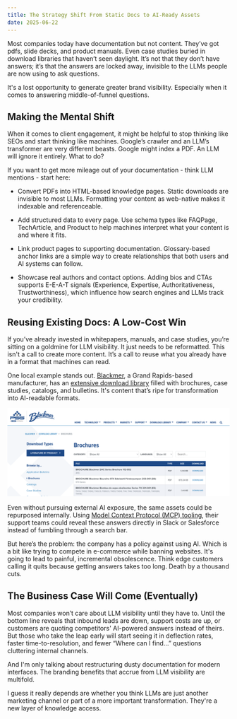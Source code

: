 ```yaml
---
title: The Strategy Shift From Static Docs to AI-Ready Assets
date: 2025-06-22
---
```

Most companies today have documentation but not content. They’ve got pdfs, slide decks, and product manuals. Even case studies buried in download libraries that haven’t seen daylight. It’s not that they don’t have answers; it’s that the answers are locked away, invisible to the LLMs people are now using to ask questions.

It's a lost opportunity to generate greater brand visibility. Especially when it comes to answering middle-of-funnel questions.

## Making the Mental Shift
When it comes to client engagement, it might be helpful to stop thinking like SEOs and start thinking like machines. Google’s crawler and an LLM’s transformer are very different beasts. Google might index a PDF. An LLM will ignore it entirely. What to do?

<!--truncate-->

If you want to get more mileage out of your documentation - think LLM mentions - start here:

- Convert PDFs into HTML-based knowledge pages. Static downloads are invisible to most LLMs. Formatting your content as web-native makes it indexable and referenceable.

- Add structured data to every page. Use schema types like FAQPage, TechArticle, and Product to help machines interpret what your content is and where it fits.

- Link product pages to supporting documentation. Glossary-based anchor links are a simple way to create relationships that both users and AI systems can follow.

- Showcase real authors and contact options. Adding bios and CTAs supports E-E-A-T signals (Experience, Expertise, Authoritativeness, Trustworthiness), which influence how search engines and LLMs track your credibility.

## Reusing Existing Docs: A Low-Cost Win
If you’ve already invested in whitepapers, manuals, and case studies, you’re sitting on a goldmine for LLM visibility. It just needs to be reformatted. This isn't a call to create more content. It’s a call to reuse what you already have in a format that machines can read.

One local example stands out. <a href="https://www.psgdover.com/blackmer">Blackmer</a>, a Grand Rapids-based manufacturer, has an <a href="https://www.psgdover.com/blackmer/download-library/compressor-bulletins">extensive download library</a> filled with brochures, case studies, catalogs, and bulletins. It's content that’s ripe for transformation into AI-readable formats.

<img src="/img/psg-dover.png" alt="PSG Dover" width="800"/>

Even without pursuing external AI exposure, the same assets could be repurposed internally. Using <a href="https://medium.com/@elisowski/mcp-explained-the-new-standard-connecting-ai-to-everything-79c5a1c98288">Model Context Protocol (MCP) tooling</a>, their support teams could reveal these answers directly in Slack or Salesforce instead of fumbling through a search bar.

But here’s the problem: the company has a policy against using AI. Which is a bit like trying to compete in e-commerce while banning websites. It's going to lead to painful, incremental obsolescence. Think edge customers calling it quits because getting answers takes too long. Death by a thousand cuts.

## The Business Case Will Come (Eventually)
Most companies won’t care about LLM visibility until they have to. Until the bottom line reveals that inbound leads are down, support costs are up, or customers are quoting competitors' AI-powered answers instead of theirs. But those who take the leap early will start seeing it in deflection rates, faster time-to-resolution, and fewer “Where can I find…” questions cluttering internal channels.

And I'm only talking about restructuring dusty documentation for modern interfaces. The branding benefits that accrue from LLM visibility are multifold.

I guess it really depends are whether you think LLMs are just another marketing channel or part of a more important transformation. They're a new layer of knowledge access.